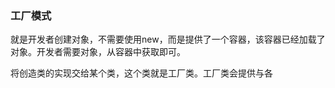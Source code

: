 ### 工厂模式

就是开发者创建对象，不需要使用new，而是提供了一个容器，该容器已经加载了对象。开发者需要对象，从容器中获取即可。

将创造类的实现交给某个类，这个类就是工厂类。工厂类会提供与各















